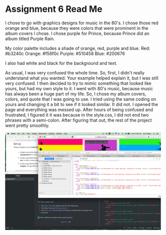 # Assignment 6 Read Me

I chose to go with graphics designs for music in the 80's. I chose those red orange and blue, because they were colors that were prominent in the album covers I chose. I chose purple for Prince, because Prince did an album titled Purple Rain.

My color palette includes a shade of orange, red, purple and blue.
Red: #b3240c
Orange: #f56f0c
Purple: #510458
Blue: #200676

I also had white and black for the background and text.

As usual, I was very confused the whole time. So, first, I didn't really understand what you wanted. Your example helped explain it, but I was still very confused. I then decided to try to mimic something that looked like yours, but had my own style to it. I went with 80's music, because music has always been a huge part of my life. So, I chose my album covers, colors, and quote that I was going to use. I tried using the same coding on yours and changing it a bit to see if it looked similar. It did not. I opened the page and everything was messed up. After hours of being confused and frustrated, I figured it it was because in the style.css, I did not end two phrases with a semi-colon. After figuring that out, the rest of the project went pretty smoothly.

![Image](./images/desktopimage.jpg)
